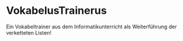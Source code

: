# VokabelusTrainerus
 
Ein Vokabeltrainer aus dem Informatikunterricht als Weiterführung der verketteten Listen!
